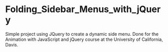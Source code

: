 # Folding_Sidebar_Menus_with_jQuery
Simple project using JQuery to create a dynamic side menu. Done for the Animation with JavaScript and jQuery course at the University of California, Davis.
